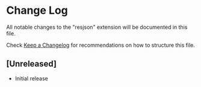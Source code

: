 # Change Log

All notable changes to the "resjson" extension will be documented in this file.

Check [Keep a Changelog](http://keepachangelog.com/) for recommendations on how to structure this file.

## [Unreleased]

- Initial release